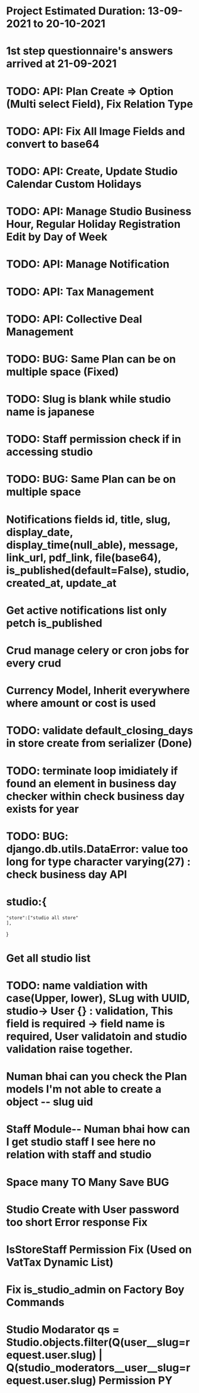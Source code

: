 
# Project Estimated Duration: 13-09-2021 to 20-10-2021

# 1st step questionnaire's answers arrived at 21-09-2021

# TODO: API: Plan Create => Option (Multi select Field), Fix Relation Type

# TODO: API: Fix All Image Fields and convert to base64

# TODO: API: Create, Update Studio Calendar Custom Holidays

# TODO: API: Manage Studio Business Hour, Regular Holiday Registration Edit by Day of Week

# TODO: API: Manage Notification

# TODO: API: Tax Management

# TODO: API: Collective Deal Management

# TODO: BUG: Same Plan can be on multiple space (Fixed)

# TODO: Slug is blank while studio name is japanese

# TODO: Staff permission check if in accessing studio

# TODO: BUG: Same Plan can be on multiple space

# Notifications fields id, title, slug, display_date, display_time(null_able), message, link_url, pdf_link, file(base64), is_published(default=False), studio, created_at, update_at

# Get active notifications list only petch is_published

# Crud manage celery or cron jobs for every crud

# Currency Model, Inherit everywhere where amount or cost is used

# TODO: validate default_closing_days in store create from serializer (Done)

# TODO: terminate loop imidiately if found an element in business day checker within check business day exists for year

# TODO: BUG: django.db.utils.DataError: value too long for type character varying(27) : check business day API

# studio:{
    "store":["studio all store"
    ],
}

# Get all studio list 

# TODO: name valdiation with case(Upper, lower), SLug with UUID, studio-> User {} : validation, This field is required -> field name is required, User validatoin and studio validation raise together.

# Numan bhai can you check the Plan models I'm not able to create a object -- slug uid 
# Staff Module-- Numan bhai how can I get studio staff I see here no relation with staff and studio

# Space many TO Many Save BUG

# Studio Create with User password too short Error response Fix

# IsStoreStaff Permission Fix (Used on VatTax Dynamic List)

# Fix is_studio_admin on Factory Boy Commands

# Studio Modarator qs = Studio.objects.filter(Q(user__slug=request.user.slug) | Q(studio_moderators__user__slug=request.user.slug) Permission PY